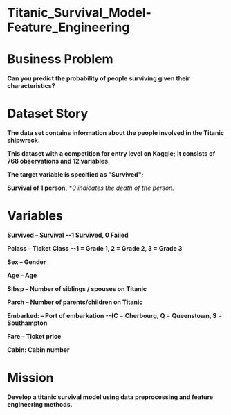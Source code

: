 # Titanic_Survival_Model-Feature_Engineering

# Business Problem
 
**Can you predict the probability of people surviving given their characteristics?**

# Dataset Story
**The data set contains information about the people involved in the Titanic shipwreck.**

**This dataset with a competition for entry level on Kaggle;**
**It consists of 768 observations and 12 variables.**

**The target variable is specified as "Survived";**

**Survival of 1 person,**
**0 indicates the death of the person.*

# Variables

**Survived – Survival**
**--1 Survived, 0 Failed**

**Pclass – Ticket Class**
**--1 = Grade 1, 2 = Grade 2, 3 = Grade 3**

**Sex – Gender**

**Age – Age**

**Sibsp – Number of siblings / spouses on Titanic**

**Parch – Number of parents/children on Titanic**

**Embarked: – Port of embarkation**
**--(C = Cherbourg, Q = Queenstown, S = Southampton**

**Fare – Ticket price**

**Cabin: Cabin number**

# Mission

**Develop a titanic survival model using data preprocessing and feature engineering methods.**
